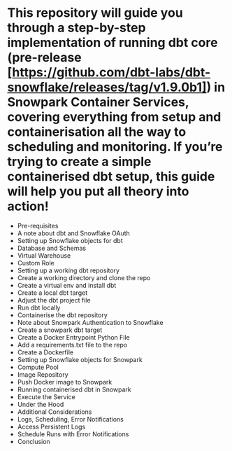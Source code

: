 # This repository will guide you through a step-by-step implementation of running dbt core (pre-release [https://github.com/dbt-labs/dbt-snowflake/releases/tag/v1.9.0b1]) in Snowpark Container Services, covering everything from setup and containerisation all the way to scheduling and monitoring. If you’re trying to create a simple containerised dbt setup, this guide will help you put all theory into action!

* Pre-requisites
* A note about dbt and Snowflake OAuth
* Setting up Snowflake objects for dbt
* Database and Schemas
* Virtual Warehouse
* Custom Role
* Setting up a working dbt repository
* Create a working directory and clone the repo
* Create a virtual env and install dbt
* Create a local dbt target
* Adjust the dbt project file
* Run dbt locally
* Containerise the dbt repository
* Note about Snowpark Authentication to Snowflake
* Create a snowpark dbt target
* Create a Docker Entrypoint Python File
* Add a requirements.txt file to the repo
* Create a Dockerfile
* Setting up Snowflake objects for Snowpark
* Compute Pool
* Image Repository
* Push Docker image to Snowpark
* Running containerised dbt in Snowpark
* Execute the Service
* Under the Hood
* Additional Considerations
* Logs, Scheduling, Error Notifications
* Access Persistent Logs
* Schedule Runs with Error Notifications
* Conclusion